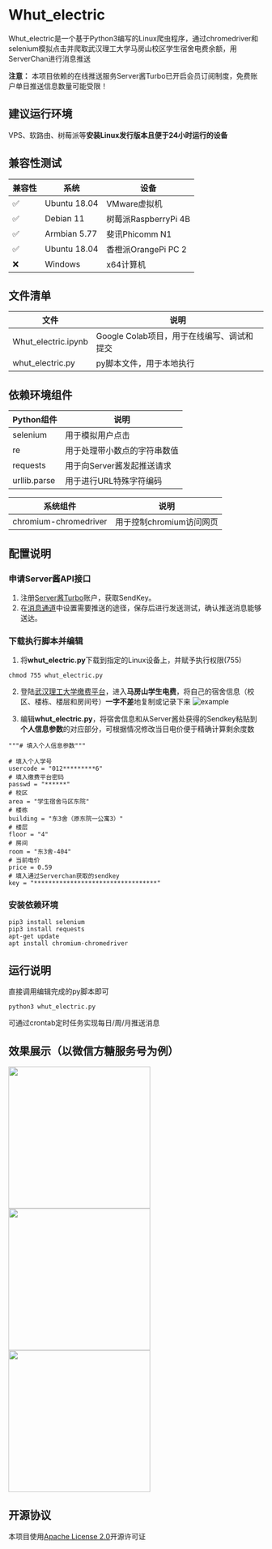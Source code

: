 # Whut_electric
Whut_electric是一个基于Python3编写的Linux爬虫程序，通过chromedriver和selenium模拟点击并爬取武汉理工大学马房山校区学生宿舍电费余额，用ServerChan进行消息推送  
  
**注意：** 本项目依赖的在线推送服务Server酱Turbo已开启会员订阅制度，免费账户单日推送信息数量可能受限！

## 建议运行环境

VPS、软路由、树莓派等**安装Linux发行版本且便于24小时运行的设备**

## 兼容性测试

|  兼容性   | 系统  | 设备  |
|  ----  | ----  |----  |
| :white_check_mark:  | Ubuntu 18.04 | VMware虚拟机 |
| :white_check_mark:  | Debian 11 | 树莓派RaspberryPi 4B|
| :white_check_mark:  | Armbian 5.77 | 斐讯Phicomm N1|
| :white_check_mark:  | Ubuntu 18.04 | 香橙派OrangePi PC 2|
| :x:  | Windows | x64计算机|

## 文件清单

|  文件   | 说明  |
|  ----  | ----  |
| Whut_electric.ipynb  | Google Colab项目，用于在线编写、调试和提交 |
| whut_electric.py  | py脚本文件，用于本地执行 |

## 依赖环境组件

|  Python组件   | 说明  |
|  ----  | ----  |
| selenium  | 用于模拟用户点击 |
| re  | 用于处理带小数点的字符串数值 |
| requests  | 用于向Server酱发起推送请求 |
| urllib.parse  | 用于进行URL特殊字符编码 |
  
|  系统组件   | 说明  |
|  ----  | ----  |
|  chromium-chromedriver  | 用于控制chromium访问网页  |

## 配置说明
### 申请Server酱API接口
1. 注册[Server酱Turbo](https://sct.ftqq.com/)账户，获取SendKey。
2. 在[消息通道](https://sct.ftqq.com/forward)中设置需要推送的途径，保存后进行发送测试，确认推送消息能够送达。  

### 下载执行脚本并编辑
1. 将**whut_electric.py**下载到指定的Linux设备上，并赋予执行权限(755)
```
chmod 755 whut_electric.py
```  
  
2. 登陆[武汉理工大学缴费平台](http://cwsf.whut.edu.cn/)，进入**马房山学生电费**，将自己的宿舍信息（校区、楼栋、楼层和房间号）**一字不差**地复制或记录下来
![example](images/infoexample.png)  
  
3. 编辑**whut_electric.py**，将宿舍信息和从Server酱处获得的Sendkey粘贴到**个人信息参数**的对应部分，可根据情况修改当日电价便于精确计算剩余度数
```
"""# 填入个人信息参数"""

# 填入个人学号
usercode = "012*********6"
# 填入缴费平台密码
passwd = "******"
# 校区
area = "学生宿舍马区东院"
# 楼栋
building = "东3舍（原东院一公寓3）"
# 楼层
floor = "4"
# 房间
room = "东3舍-404"
# 当前电价
price = 0.59
# 填入通过Serverchan获取的sendkey
key = "**********************************"
```  
### 安装依赖环境

```
pip3 install selenium
pip3 install requests
apt-get update 
apt install chromium-chromedriver
```

## 运行说明
直接调用编辑完成的py脚本即可
```
python3 whut_electric.py
```  
  
可通过crontab定时任务实现每日/周/月推送消息

## 效果展示（以微信方糖服务号为例）
<img width="280" src="images/ElectricMsg.jpg"/> <img width="280" src="images/ElectricContent.jpg"/> <img width="280" src="images/Error.jpg"/>

## 开源协议
本项目使用[Apache License 2.0](https://github.com/Stalker-404/Whut_electric/blob/main/LICENSE)开源许可证
